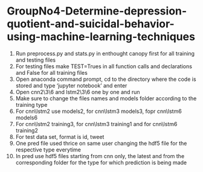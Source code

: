 # GroupNo4-Determine-depression-quotient-and-suicidal-behavior-using-machine-learning-techniques


1.	Run preprocess.py and stats.py in enthought canopy first for all training and testing files
2.	For testing files make TEST=Trues in all function calls and declarations and False for all training files
3.	Open anaconda command prompt, cd to the directory where the code is stored and type ‘jupyter notebook’ and enter
4.	Open cnn2\3\6 and lstm2\3\6 one by one and run
5.	Make sure to change the files names and models folder according to the training type
6.	For cnn\lstm2 use models2, for cnn\lstm3 models3, fopr cnn\lstm6 models6
7.	For cnn\lstm2 training3, for cnn\lstm3 training1 and for cnn\lstm6 training2
8.	For test data set, format is id, tweet
9.	One pred file used thrice on same user changing the hdf5 file for the respective type everytime
10.	In pred use hdf5 files starting from cnn only, the latest and from the corresponding folder for the type for which prediction is being made


